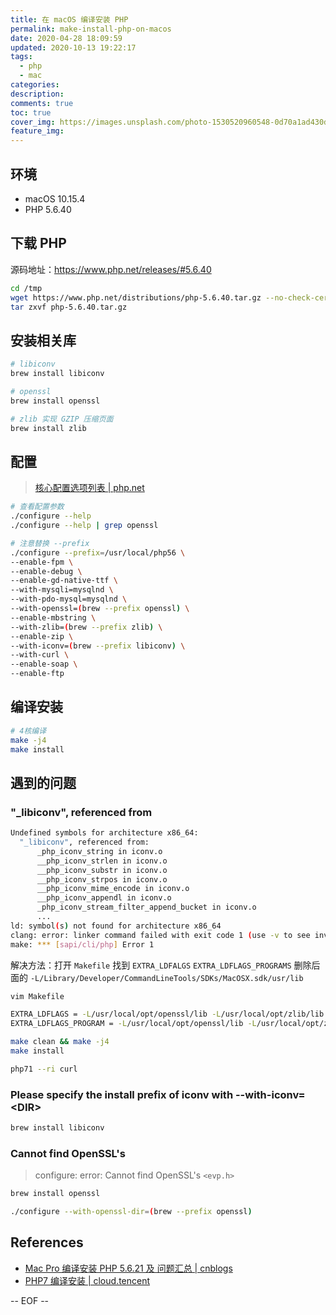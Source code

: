 ```yaml
---
title: 在 macOS 编译安装 PHP
permalink: make-install-php-on-macos
date: 2020-04-28 18:09:59
updated: 2020-10-13 19:22:17
tags:
  - php
  - mac
categories:
description:
comments: true
toc: true
cover_img: https://images.unsplash.com/photo-1530520960548-0d70a1ad430d?ixlib=rb-1.2.1&ixid=eyJhcHBfaWQiOjEyMDd9&auto=format&fit=crop&w=640&q=80
feature_img:
---
```


## 环境

- macOS 10.15.4
- PHP 5.6.40

<!-- more -->

## 下载 PHP

源码地址：https://www.php.net/releases/#5.6.40

```bash
cd /tmp
wget https://www.php.net/distributions/php-5.6.40.tar.gz --no-check-certificate
tar zxvf php-5.6.40.tar.gz
```

## 安装相关库

```bash
# libiconv
brew install libiconv

# openssl
brew install openssl

# zlib 实现 GZIP 压缩页面
brew install zlib
```

## 配置

> [核心配置选项列表 | php.net](https://www.php.net/manual/zh/configure.about.php)

```bash
# 查看配置参数
./configure --help
./configure --help | grep openssl

# 注意替换 --prefix
./configure --prefix=/usr/local/php56 \
--enable-fpm \
--enable-debug \
--enable-gd-native-ttf \
--with-mysqli=mysqlnd \
--with-pdo-mysql=mysqlnd \
--with-openssl=(brew --prefix openssl) \
--enable-mbstring \
--with-zlib=(brew --prefix zlib) \
--enable-zip \
--with-iconv=(brew --prefix libiconv) \
--with-curl \
--enable-soap \
--enable-ftp
```

## 编译安装

```bash
# 4核编译
make -j4
make install
```

## 遇到的问题

### "\_libiconv", referenced from

```bash
Undefined symbols for architecture x86_64:
  "_libiconv", referenced from:
      _php_iconv_string in iconv.o
      __php_iconv_strlen in iconv.o
      __php_iconv_substr in iconv.o
      __php_iconv_strpos in iconv.o
      __php_iconv_mime_encode in iconv.o
      __php_iconv_appendl in iconv.o
      _php_iconv_stream_filter_append_bucket in iconv.o
      ...
ld: symbol(s) not found for architecture x86_64
clang: error: linker command failed with exit code 1 (use -v to see invocation)
make: *** [sapi/cli/php] Error 1
```

解决方法：打开 `Makefile` 找到 `EXTRA_LDFALGS` `EXTRA_LDFLAGS_PROGRAMS` 删除后面的 `-L/Library/Developer/CommandLineTools/SDKs/MacOSX.sdk/usr/lib`

```bash
vim Makefile

EXTRA_LDFLAGS = -L/usr/local/opt/openssl/lib -L/usr/local/opt/zlib/lib -L/usr/local/opt/libiconv/lib
EXTRA_LDFLAGS_PROGRAM = -L/usr/local/opt/openssl/lib -L/usr/local/opt/zlib/lib -L/usr/local/opt/libiconv/lib

make clean && make -j4
make install

php71 --ri curl
```

### Please specify the install prefix of iconv with --with-iconv=\<DIR\>

```bash
brew install libiconv
```

### Cannot find OpenSSL's

> configure: error: Cannot find OpenSSL's `<evp.h>`

```bash
brew install openssl
```

```bash
./configure --with-openssl-dir=(brew --prefix openssl)
```

## References

- [Mac Pro 编译安装 PHP 5.6.21 及 问题汇总 | cnblogs](https://www.cnblogs.com/52php/p/5683356.html)
- [PHP7 编译安装 | cloud.tencent](https://cloud.tencent.com/developer/article/1047033)

-- EOF --
